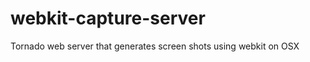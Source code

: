webkit-capture-server
=====================

Tornado web server that generates screen shots using webkit on OSX
